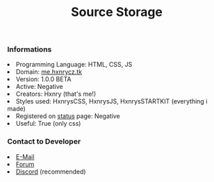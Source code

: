 <div align="center">
  <h1>Source Storage</h1>
</div><br>

### Informations
<li>Programming Language: HTML, CSS, JS</li>
<li>Domain: <a href="https://me.hxnrycz.tk" target="_blank">me.hxnrycz.tk</a></li>
<li>Version: 1.0.0 BETA</li>
<li>Active: Negative</li>
<li>Creators: Hxnry (that's me!)</li>
<li>Styles used: HxnrysCSS, HxnrysJS, HxnrysSTARTKIT (everything i made)</li>
<li>Registered on <a href="https://projects.hxnrycz.tk" target="_blank">status</a> page: Negative</li>
<li>Useful: True (only css)</li>

### Contact to Developer
<li><a href="mailto:hxnry@hxnrycz.tk">E-Mail</a></li>
<li><a href="https://forum.hxnrycz.tk" target="_blank">Forum</a></li>
<li><a href="https://dsc.bio/Hxnry" target="_blank">Discord</a> (recommended)</li>
